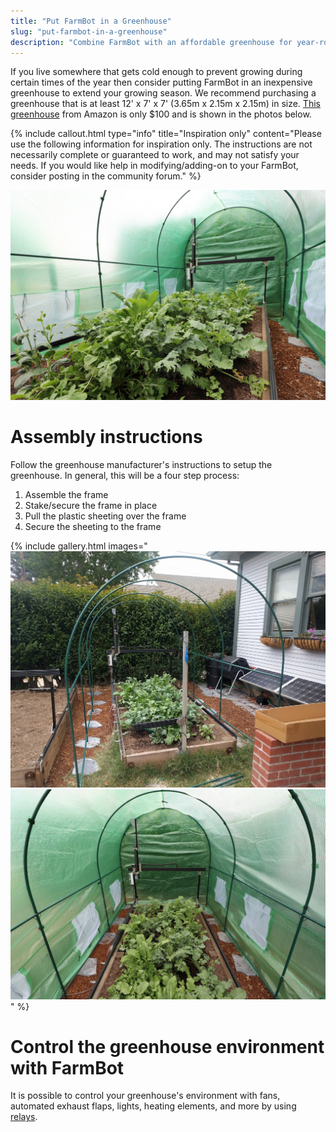 ```yaml
---
title: "Put FarmBot in a Greenhouse"
slug: "put-farmbot-in-a-greenhouse"
description: "Combine FarmBot with an affordable greenhouse for year-round food production"
---
```


If you live somewhere that gets cold enough to prevent growing during certain times of the year then consider putting FarmBot in an inexpensive greenhouse to extend your growing season. We recommend purchasing a greenhouse that is at least 12' x 7' x 7' (3.65m x 2.15m x 2.15m) in size. [This greenhouse](https://smile.amazon.com/gp/product/B0098R8GES) from Amazon is only $100 and is shown in the photos below.

{%
include callout.html
type="info"
title="Inspiration only"
content="Please use the following information for inspiration only. The instructions are not necessarily complete or guaranteed to work, and may not satisfy your needs. If you would like help in modifying/adding-on to your FarmBot, consider posting in the community forum."
%}



![IMG_5931.JPG](_images/IMG_5931.JPG)



# Assembly instructions

Follow the greenhouse manufacturer's instructions to setup the greenhouse. In general, this will be a four step process:
1. Assemble the frame
2. Stake/secure the frame in place
3. Pull the plastic sheeting over the frame
4. Secure the sheeting to the frame

{% include gallery.html images="
![IMG_20160611_131330.jpg](_images/IMG_20160611_131330.jpg)
![IMG_5896.JPG](_images/IMG_5896.JPG)
" %}

# Control the greenhouse environment with FarmBot

It is possible to control your greenhouse's environment with fans, automated exhaust flaps, lights, heating elements, and more by using [relays](control-relays.md).
